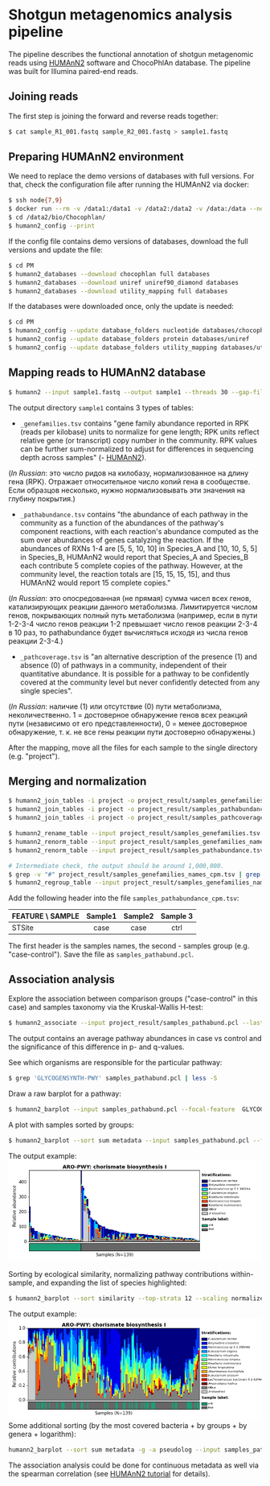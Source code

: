 # Shotgun metagenomics analysis pipeline
The pipeline describes the functional annotation of shotgun metagenomic reads using [HUMAnN2](https://bitbucket.org/biobakery/humann2/wiki/Home) software and ChocoPhlAn database. 
The pipeline was built for Illumina paired-end reads. 

## Joining reads
The first step is joining the forward and reverse reads together:
```bash
$ cat sample_R1_001.fastq sample_R2_001.fastq > sample1.fastq
```

## Preparing HUMAnN2 environment
We need to replace the demo versions of databases with full versions. For that, check the configuration file after running the HUMAnN2 via docker:
```bash
$ ssh node{7,9}
$ docker run --rm -v /data1:/data1 -v /data2:/data2 -v /data:/data --net=host -it biobakery/humann2:latest bash
$ cd /data2/bio/Chocophlan/
$ humann2_config --print
```
If the config file contains demo versions of databases, download the full versions and update the file:
```bash
$ cd PM
$ humann2_databases --download chocophlan full databases
$ humann2_databases --download uniref uniref90_diamond databases
$ humann2_databases --download utility_mapping full databases
```
If the databases were downloaded once, only the update is needed:
```bash
$ cd PM
$ humann2_config --update database_folders nucleotide databases/chocophlan
$ humann2_config --update database_folders protein databases/uniref
$ humann2_config --update database_folders utility_mapping databases/utility_mapping
```
## Mapping reads to HUMAnN2 database
```bash
$ humann2 --input sample1.fastq --output sample1 --threads 30 --gap-fill on --search-mode uniref90 --memory-use maximum
```
The output directory `sample1` contains 3 types of tables:
- `_genefamilies.tsv` contains "gene family abundance reported in RPK (reads per kilobase) units to normalize for gene length; RPK units reflect relative gene (or transcript) copy number in the community. RPK values can be further sum-normalized to adjust for differences in sequencing depth across samples" (- [HUMAnN2](https://bitbucket.org/biobakery/humann2/wiki/Home)).

(*In Russian*: это число ридов на килобазу, нормализованное на длину гена (RPK). Отражает относительное число копий гена в сообществе. Если образцов несколько, нужно нормализовывать эти значения на глубину покрытия.)
- `_pathabundance.tsv` contains "the abundance of each pathway in the community as a function of the abundances of the pathway's component reactions, with each reaction's abundance computed as the sum over abundances of genes catalyzing the reaction. If the abundances of RXNs 1-4 are [5, 5, 10, 10] in Species_A and [10, 10, 5, 5] in Species_B, HUMAnN2 would report that Species_A and Species_B each contribute 5 complete copies of the pathway. However, at the community level, the reaction totals are [15, 15, 15, 15], and thus HUMAnN2 would report 15 complete copies."

(*In Russian*: это опосредованная (не прямая) сумма чисел всех генов, катализирующих реакции данного метаболизма. Лимитируется числом генов, покрывающих полный путь метаболизма (например, если в пути 1-2-3-4 число генов реакции 1-2 превышает число генов реакции 2-3-4 в 10 раз, то pathabundance будет вычисляться исходя из числа генов реакции 2-3-4.)
- `_pathcoverage.tsv` is "an alternative description of the presence (1) and absence (0) of pathways in a community, independent of their quantitative abundance. It is possible for a pathway to be confidently covered at the community level but never confidently detected from any single species".

(*In Russian*: наличие (1) или отсутствие (0) пути метаболизма, неколичественно. 1 = достоверное обнаружение генов всех реакций пути (независимо от его представленности), 0 = менее достоверное обнаружение, т. к. не все гены реакции пути достоверно обнаружены.)

After the mapping, move all the files for each sample to the single directory (e.g. "project").

## Merging and normalization
```bash
$ humann2_join_tables -i project -o project_result/samples_genefamilies.tsv --file_name genefamilies
$ humann2_join_tables -i project -o project_result/samples_pathabundance.tsv --file_name pathabundance
$ humann2_join_tables -i project -o project_result/samples_pathcoverage.tsv --file_name pathcoverage
```
```bash
$ humann2_rename_table --input project_result/samples_genefamilies.tsv --output project_result/samples_genefamilies_names.tsv --names uniref90
$ humann2_renorm_table --input project_result/samples_genefamilies_names.tsv --output project_result/samples_genefamilies_names_cpm.tsv --units cpm --update-snames
$ humann2_renorm_table --input project_result/samples_pathabundance.tsv --output project_result/samples_pathabundance_cpm.tsv --units cpm --update-snames
```
```bash
# Intermediate check, the output should be around 1,000,000.
$ grep -v "#" project_result/samples_genefamilies_names_cpm.tsv | grep -v "|" | cut -f2 | python -c "import sys; print sum(float(l) for l in sys.stdin)"
$ humann2_regroup_table --input project_result/samples_genefamilies_names_cpm.tsv --output project_result/samples_ko_cpm.tsv --groups uniref90_ko
```
Add the following header into the file `samples_pathabundance_cpm.tsv`:

|FEATURE \ SAMPLE | Sample1 | Sample2 | Sample 3 | 
|:----------------|:-------:|:-------:|:--------:|
|     STSite      |  case   |  case   |   ctrl   |

The first header is the samples names, the second - samples group (e.g. "case-control"). Save the file as `samples_pathabund.pcl`.

## Association analysis
Explore the association between comparison groups ("case-control" in this case) and samples taxonomy via the Kruskal-Wallis H-test:
```bash
$ humann2_associate --input project_result/samples_pathabund.pcl --last-metadatum STSite --focal-metadatum STSite --focal-type categorical --output project_result/samples_stats.txt
```
The output contains an average pathway abundances in case vs control and the significance of this difference in p- and q-values. 

See which organisms are responsible for the particular pathway: 
```bash
$ grep 'GLYCOGENSYNTH-PWY' samples_pathabund.pcl | less -S
```
Draw a raw barplot for a pathway:
```bash
$ humann2_barplot --input samples_pathabund.pcl --focal-feature  GLYCOGENSYNTH-PWY --focal-metadatum STSite --last-metadatum STSite --output glycogen.png
```
A plot with samples sorted by groups:
```bash
$ humann2_barplot --sort sum metadata --input samples_pathabund.pcl --focal-feature GLYCOGENSYNTH-PWY --focal-metadatum STSite --last-metadatum STSite --output glycogen2.png
```
The output example:
![alt text](https://github.com/boulygina/bioinformatics-pipelines/blob/master/Shotgun_metagenome_functional_analysis/chorismate_biosynthesis_I_sorted.png "Sorted_plot")

Sorting by ecological similarity, normalizing pathway contributions within-sample, and expanding the list of species highlighted:
```bash
$ humann2_barplot --sort similarity --top-strata 12 --scaling normalize --input samples_pathabund.pcl --focal-feature GLYCOGENSYNTH-PWY --focal-metadatum STSite --last-metadatum STSite --output glycogen3.png
```
The output example:
![alt text](https://github.com/boulygina/bioinformatics-pipelines/blob/master/Shotgun_metagenome_functional_analysis/chorismate_biosynthesis_I_grouped.png "Grouped_plot")
Some additional sorting (by the most covered bacteria + by groups + by genera + logarithm):
```bash
humann2_barplot --sort sum metadata -g -a pseudolog --input samples_pathabund.pcl --focal-feature PWY-1269 --focal-metadatum STSite --last-metadatum STSite --output plot.png
```
The association analysis could be done for continuous metadata as well via the spearman correlation (see [HUMAnN2 tutorial](https://bitbucket.org/biobakery/biobakery/wiki/humann2) for details).

